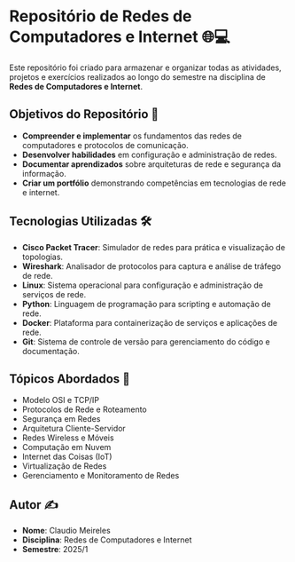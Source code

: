 # Repositório de Redes de Computadores e Internet 🌐💻

Este repositório foi criado para armazenar e organizar todas as atividades, projetos e exercícios realizados ao longo do semestre na disciplina de **Redes de Computadores e Internet**.

## Objetivos do Repositório 🎯
* **Compreender e implementar** os fundamentos das redes de computadores e protocolos de comunicação.
* **Desenvolver habilidades** em configuração e administração de redes.
* **Documentar aprendizados** sobre arquiteturas de rede e segurança da informação.
* **Criar um portfólio** demonstrando competências em tecnologias de rede e internet.

## Tecnologias Utilizadas 🛠️
* **Cisco Packet Tracer**: Simulador de redes para prática e visualização de topologias.
* **Wireshark**: Analisador de protocolos para captura e análise de tráfego de rede.
* **Linux**: Sistema operacional para configuração e administração de serviços de rede.
* **Python**: Linguagem de programação para scripting e automação de rede.
* **Docker**: Plataforma para containerização de serviços e aplicações de rede.
* **Git**: Sistema de controle de versão para gerenciamento do código e documentação.

## Tópicos Abordados 📑
* Modelo OSI e TCP/IP
* Protocolos de Rede e Roteamento
* Segurança em Redes
* Arquitetura Cliente-Servidor
* Redes Wireless e Móveis
* Computação em Nuvem
* Internet das Coisas (IoT)
* Virtualização de Redes
* Gerenciamento e Monitoramento de Redes

## Autor ✍️
* **Nome**: Claudio Meireles
* **Disciplina**: Redes de Computadores e Internet
* **Semestre**: 2025/1
